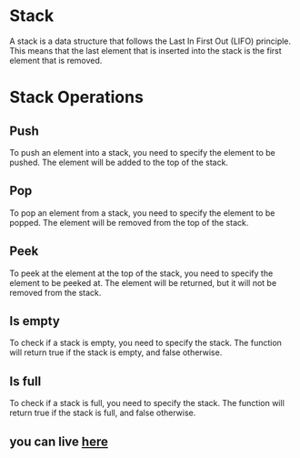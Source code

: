 # Stack

A stack is a data structure that follows the Last In First Out (LIFO) principle. This means that the last element that is inserted into the stack is the first element that is removed.

# Stack Operations

## Push

To push an element into a stack, you need to specify the element to be pushed. The element will be added to the top of the stack.

## Pop

To pop an element from a stack, you need to specify the element to be popped. The element will be removed from the top of the stack.

## Peek

To peek at the element at the top of the stack, you need to specify the element to be peeked at. The element will be returned, but it will not be removed from the stack.

## Is empty

To check if a stack is empty, you need to specify the stack. The function will return true if the stack is empty, and false otherwise.

## Is full

To check if a stack is full, you need to specify the stack. The function will return true if the stack is full, and false otherwise.

## you can live [here](https://shyam-brs.github.io/stack/)
